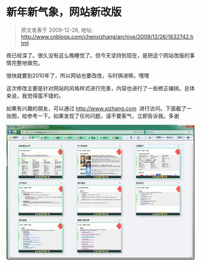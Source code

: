 # 新年新气象，网站新改版 
> 原文发表于 2009-12-26, 地址: http://www.cnblogs.com/chenxizhang/archive/2009/12/26/1632742.html 


夜已经深了。很久没有这么晚睡觉了。但今天坚持到现在，是把这个网站改版的事情完整地做完。

 很快就要到2010年了，所以网站也要改改，与时俱进嘛，嘿嘿

 这次修改主要是针对网站的风格样式进行完善，内容也进行了一些修正编排。总体来说，我觉得蛮不错的。

 如果有兴趣的朋友，可以通过 <http://www.xizhang.com>  进行访问。下面截了一张图，给参考一下。如果发现了任何问题，请不要客气，立即告诉我。多谢

 [![image](./images/1632742-image_thumb.png "image")](http://images.cnblogs.com/cnblogs_com/chenxizhang/WindowsLiveWriter/705845d87d8d_1B49/image_5.png)

